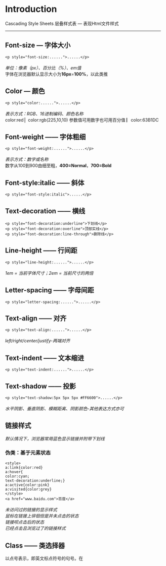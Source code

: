 # Introduction 
Cascading Style Sheets 层叠样式表 — 表现Html文件样式
***
## Font-size — 字体大小
```<p style="font-size:......">......</p>```</br>
</br>
*单位：像素（px）、百分比（%）、em值*</br>
字体在浏览器默认显示大小为**16px**=**100%**，以此类推
## Color — 颜色
```<p style="color:......">......</p>```</br>
</br>
*表示方式：RGB、16进制编码、颜色名称*</br>
color:red ▏color:rgb(225,10,10) 参数值可用数字也可用百分值 ▏color:63B1DC
## Font-weight —— 字体粗细
```<p style="font-weight:......">......</p>```</br>
</br>
*表示方式：数字或名称*</br>
数字从100到900由细至粗，**400=Normal**，**700=Bold**
## Font-style:italic —— 斜体
```<p style="font-style:italic">......</p>```
## Text-decoration —— 横线
```<p style="font-decoration:underline">下划线</p>```</br>
```<p style="font-decoration:overline">顶部实线</p>```</br>
```<p style="font-decoration:line-through">删除线</p>```
## Line-height —— 行间距
```<p style="line-height:......">......</p>```</br>
</br>
*1em = 当前字体尺寸；2em = 当前尺寸的两倍*
## Letter-spacing —— 字母间距
```<p style="letter-spacing:......">......</p>```
## Text-align —— 对齐
```<p style="text-align:......">......</p>```</br>
</br>
*left/right/center/justify-两端对齐*
## Text-indent —— 文本缩进
```<p style="text-indent:......">......</p>```
## Text-shadow —— 投影
```<p style="text-shadow:5px 5px 5px #FF6600">......</p>```</br>
</br>
*水平阴影、垂直阴影、模糊距离、阴影颜色-其他表达方式亦可*
## 链接样式
*默认情况下，浏览器常用蓝色显示链接并附带下划线*
### 伪类：基于元素状态
```<style>```</br>
```a:link{color:red}```</br>
```a:hover{```</br>
```color:cyan;```</br>
```text-decoration:underline;}```</br>
```a:active{color:pink}```</br>
```a:visited{color:grey}```</br>
```</style>```</br>
```<a href="www.baidu.com">百度</a>```</br>
</br>
*未访问过的链接的显示样式*</br>
*鼠标在链接上徘徊但是并未点击的状态*</br>
*链接呗点击后的状态*</br>
*已经点击且浏览过了的链接样式*</br>
## Class —— 类选择器
以点号表示，即英文标点符号的句号。在<style>内定义</br>
```<style>```</br>
```.center```</br>
```</style>```</br>
</br>
*类选择器可任意命名，但不可以数字开头*
